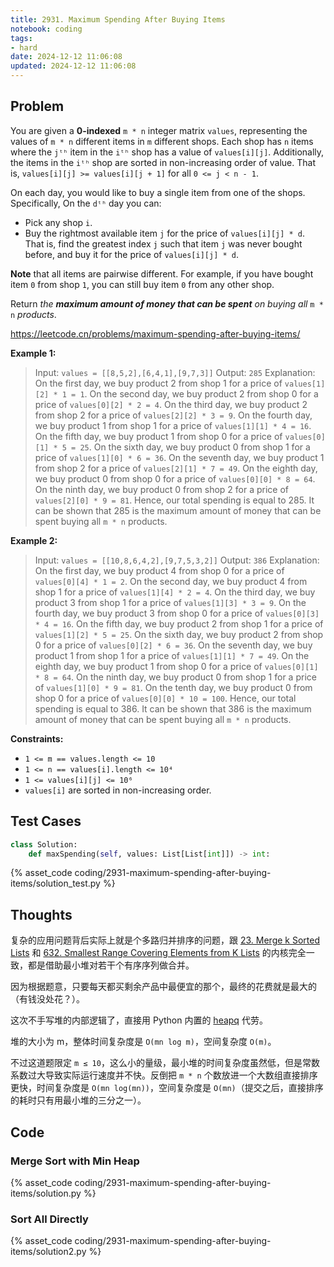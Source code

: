 ```yaml
---
title: 2931. Maximum Spending After Buying Items
notebook: coding
tags:
- hard
date: 2024-12-12 11:06:08
updated: 2024-12-12 11:06:08
---
```

## Problem

You are given a **0-indexed** `m * n` integer matrix `values`, representing the values of `m * n` different items in `m` different shops. Each shop has `n` items where the `jᵗʰ` item in the `iᵗʰ` shop has a value of `values[i][j]`. Additionally, the items in the `iᵗʰ` shop are sorted in non-increasing order of value. That is, `values[i][j] >= values[i][j + 1]` for all `0 <= j < n - 1`.

On each day, you would like to buy a single item from one of the shops. Specifically, On the `dᵗʰ` day you can:

- Pick any shop `i`.
- Buy the rightmost available item `j` for the price of `values[i][j] * d`. That is, find the greatest index `j` such that item `j` was never bought before, and buy it for the price of `values[i][j] * d`.

**Note** that all items are pairwise different. For example, if you have bought item `0` from shop `1`, you can still buy item `0` from any other shop.

Return _the **maximum amount of money that can be spent** on buying all_ `m * n` _products_.

<https://leetcode.cn/problems/maximum-spending-after-buying-items/>

**Example 1:**

> Input: `values = [[8,5,2],[6,4,1],[9,7,3]]`
> Output: `285`
> Explanation: On the first day, we buy product 2 from shop 1 for a price of `values[1][2] * 1 = 1`.
> On the second day, we buy product 2 from shop 0 for a price of `values[0][2] * 2 = 4`.
> On the third day, we buy product 2 from shop 2 for a price of `values[2][2] * 3 = 9`.
> On the fourth day, we buy product 1 from shop 1 for a price of `values[1][1] * 4 = 16`.
> On the fifth day, we buy product 1 from shop 0 for a price of `values[0][1] * 5 = 25`.
> On the sixth day, we buy product 0 from shop 1 for a price of `values[1][0] * 6 = 36`.
> On the seventh day, we buy product 1 from shop 2 for a price of `values[2][1] * 7 = 49`.
> On the eighth day, we buy product 0 from shop 0 for a price of `values[0][0] * 8 = 64`.
> On the ninth day, we buy product 0 from shop 2 for a price of `values[2][0] * 9 = 81`.
> Hence, our total spending is equal to 285.
> It can be shown that 285 is the maximum amount of money that can be spent buying all `m * n` products.

**Example 2:**

> Input: `values = [[10,8,6,4,2],[9,7,5,3,2]]`
> Output: `386`
> Explanation: On the first day, we buy product 4 from shop 0 for a price of `values[0][4] * 1 = 2`.
> On the second day, we buy product 4 from shop 1 for a price of `values[1][4] * 2 = 4`.
> On the third day, we buy product 3 from shop 1 for a price of `values[1][3] * 3 = 9`.
> On the fourth day, we buy product 3 from shop 0 for a price of `values[0][3] * 4 = 16`.
> On the fifth day, we buy product 2 from shop 1 for a price of `values[1][2] * 5 = 25`.
> On the sixth day, we buy product 2 from shop 0 for a price of `values[0][2] * 6 = 36`.
> On the seventh day, we buy product 1 from shop 1 for a price of `values[1][1] * 7 = 49`.
> On the eighth day, we buy product 1 from shop 0 for a price of `values[0][1] * 8 = 64`.
> On the ninth day, we buy product 0 from shop 1 for a price of `values[1][0] * 9 = 81`.
> On the tenth day, we buy product 0 from shop 0 for a price of `values[0][0] * 10 = 100`.
> Hence, our total spending is equal to 386.
> It can be shown that 386 is the maximum amount of money that can be spent buying all `m * n` products.

**Constraints:**

- `1 <= m == values.length <= 10`
- `1 <= n == values[i].length <= 10⁴`
- `1 <= values[i][j] <= 10⁶`
- `values[i]` are sorted in non-increasing order.

## Test Cases

``` python
class Solution:
    def maxSpending(self, values: List[List[int]]) -> int:
```

{% asset_code coding/2931-maximum-spending-after-buying-items/solution_test.py %}

## Thoughts

复杂的应用问题背后实际上就是个多路归并排序的问题，跟 [23. Merge k Sorted Lists](23-merge-k-sorted-lists) 和 [632. Smallest Range Covering Elements from K Lists](632-smallest-range-covering-elements-from-k-lists) 的内核完全一致，都是借助最小堆对若干个有序序列做合并。

因为根据题意，只要每天都买剩余产品中最便宜的那个，最终的花费就是最大的（有钱没处花？）。

这次不手写堆的内部逻辑了，直接用 Python 内置的 [heapq](https://docs.python.org/3/library/heapq.html) 代劳。

堆的大小为 m，整体时间复杂度是 `O(mn log m)`，空间复杂度 `O(m)`。

不过这道题限定 `m ≤ 10`，这么小的量级，最小堆的时间复杂度虽然低，但是常数系数过大导致实际运行速度并不快。反倒把 `m * n` 个数放进一个大数组直接排序更快，时间复杂度是 `O(mn log(mn))`，空间复杂度是 `O(mn)`（提交之后，直接排序的耗时只有用最小堆的三分之一）。

## Code

### Merge Sort with Min Heap

{% asset_code coding/2931-maximum-spending-after-buying-items/solution.py %}

### Sort All Directly

{% asset_code coding/2931-maximum-spending-after-buying-items/solution2.py %}
